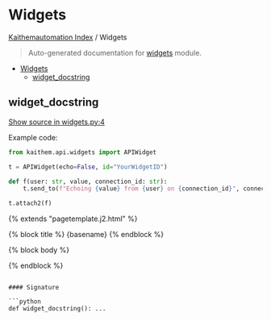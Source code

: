 # Widgets

[Kaithemautomation Index](./README.md#kaithemautomation-index) / Widgets

> Auto-generated documentation for [widgets](../../../api/widgets.py) module.

- [Widgets](#widgets)
  - [widget_docstring](#widget_docstring)

## widget_docstring

[Show source in widgets.py:4](../../../api/widgets.py#L4)

Example code:

```python
from kaithem.api.widgets import APIWidget

t = APIWidget(echo=False, id="YourWidgetID")

def f(user: str, value, connection_id: str):
    t.send_to(f"Echoing {value} from {user} on {connection_id}", connection_id)

t.attach2(f)

```

{% extends "pagetemplate.j2.html" %}

{% block title %} {basename} {% endblock %}

{% block body %}

<script type="module">
    import {APIWidget} from "/static/js/widget.mjs?cache_version=c6d0887e-af6b-11ef-af85-5fc2044b2ae0"
    let api_link = new APIWidget("{{t.uuid}}");

    api.upd = (val) => alert(val)
    api.send("MyValue")
</script>

{% endblock %}

```

#### Signature

```python
def widget_docstring(): ...
```